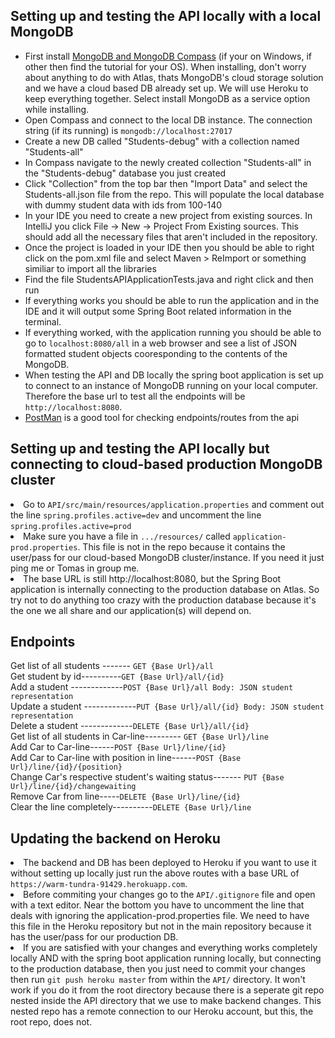 <h2>Setting up and testing the API locally with a local MongoDB</h2>

<ul>
<li>First install <a href=https://docs.mongodb.com/manual/tutorial/install-mongodb-on-windows/#run-mongodb-community-edition-as-a-windows-service>MongoDB and MongoDB Compass</a> (if your on Windows, if other then find the tutorial for your OS).  When installing, don't worry about anything to do with Atlas, thats MongoDB's cloud storage solution and we have a cloud based DB already set up.  We will use Heroku to keep everything together.  Select install MongoDB as a service option while installing.</li>
  
<li>Open Compass and connect to the local DB instance.  The connection string (if its running) is <code>mongodb://localhost:27017</code>

<li>Create a new DB called "Students-debug" with a collection named "Students-all"</li>

<li>In Compass navigate to the newly created collection "Students-all" in the "Students-debug" database you just created</li>

<li>Click "Collection" from the top bar then "Import Data" and select the Students-all.json file from the repo.  This will populate the local database with dummy student data with ids from 100-140</li>

<li>In your IDE you need to create a new project from existing sources.  In IntelliJ you click File -> New -> Project From Existing sources. This should add all the necessary files that aren't included in the repository.</li>

<li>Once the project is loaded in your IDE then you should be able to right click on the pom.xml file and select Maven > ReImport or something similiar to import all the libraries</li>

<li>Find the file StudentsAPIApplicationTests.java and right click and then run</li>

<li>If everything works you should be able to run the application and in the IDE and it will output some Spring Boot related information in the terminal.</li>


<li>If everything worked, with the application running you should be able to go to <code>localhost:8080/all</code> in a web browser and see a list of JSON formatted student objects cooresponding to the contents of the MongoDB.</li>

<li>When testing the API and DB locally the spring boot application is set up to connect to an instance of MongoDB running on your local computer.  Therefore the base url to test all the endpoints will be <code>http://localhost:8080</code>. </li>

<li><a href="https://www.getpostman.com">PostMan</a> is a good tool for checking endpoints/routes from the api</li>

</ul>

<h2>Setting up and testing the API locally but connecting to cloud-based production MongoDB cluster</h2>

<li> Go to <code>API/src/main/resources/application.properties</code> and comment out the line <code>spring.profiles.active=dev</code> and uncomment the line <code>spring.profiles.active=prod</code>

<li> Make sure you have a file in <code>.../resources/</code> called <code>application-prod.properties</code>.  This file is not in the repo because it contains the user/pass for our cloud-based MongoDB cluster/instance.  If you need it just ping me or Tomas in group me.</li>

<li>The base URL is still http://localhost:8080, but the Spring Boot application is internally connecting to the production database on Atlas.  So try not to do anything too crazy with the production database because it's the one we all share and our application(s) will depend on.</li>

<h2>Endpoints</h2>

Get list of all students ------- `GET {Base Url}/all`\
Get student by id----------`GET {Base Url}/all/{id}`\
Add a student -------------`POST {Base Url}/all Body: JSON student representation`\
Update a student -------------`PUT {Base Url}/all/{id} Body: JSON student representation`\
Delete a student -------------`DELETE {Base Url}/all/{id}`\
Get list of all students in Car-line--------- `GET {Base Url}/line`\
Add Car to Car-line------`POST {Base Url}/line/{id}`\
Add Car to Car-line with position in line------`POST {Base Url}/line/{id}/{position}`\
Change Car's respective student's waiting status------- `PUT {Base Url}/line/{id}/changewaiting`\
Remove Car from line-----`DELETE {Base Url}/line/{id}`\
Clear the line completely----------`DELETE {Base Url}/line`

<h2>Updating the backend on Heroku</h2>

<li>The backend and DB has been deployed to Heroku if you want to use it without setting up locally just run the above routes with a base URL of <code>https://warm-tundra-91429.herokuapp.com</code>.

<li>Before commiting your changes go to the <code>API/.gitignore</code> file and open with a text editor.  Near the bottom you have to uncomment the line that deals with ignoring the application-prod.properties file.  We need to have this file in the Heroku repository but not in the main repository because it has the user/pass for our production DB.</li>

<li>If you are satisfied with your changes and everything works completely locally AND with the spring boot application running locally, but connecting to the production database, then you just need to commit your changes then run <code>git push heroku master</code> from within the <code>API/</code> directory.  It won't work if you do it from the root directory because there is a seperate git repo nested inside the API directory that we use to make backend changes.  This nested repo has a remote connection to our Heroku account, but this, the root repo, does not.</li>